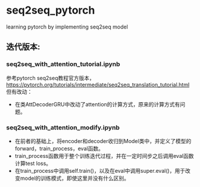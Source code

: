 # seq2seq_pytorch
learning pytorch by implementing seq2seq model

## 迭代版本:

### seq2seq_with_attention_tutorial.ipynb
参考pytorch seq2seq教程官方版本，https://pytorch.org/tutorials/intermediate/seq2seq_translation_tutorial.html 
但有改动：
- 在类AttDecoderGRU中改动了attention的计算方式，原来的计算方式有问题。

### seq2seq_with_attention_modify.ipynb
- 在前者的基础上，将encoder和decoder收归到Model类中，并定义了模型的forward，train_process，eval函数。
- train_process函数用于整个训练迭代过程，并在一定时间步之后调用eval函数计算test loss。
- 在train_process中调用self.train()，以及在eval中调用super.eval()，用于改变model的训练模式，即使这里并没有什么区别。
